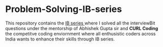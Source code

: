 # Problem-Solving-IB-series
This repository contains the [ IB series ](https://www.interviewbit.com/courses/programming/) where I solved all the interviewBit questions under the mentorship of Abhishek Gupta  sir and **CURL Coding** the competitve coding enviornment where all enthusistic coders across India wants to enhance their skills through IB series.
